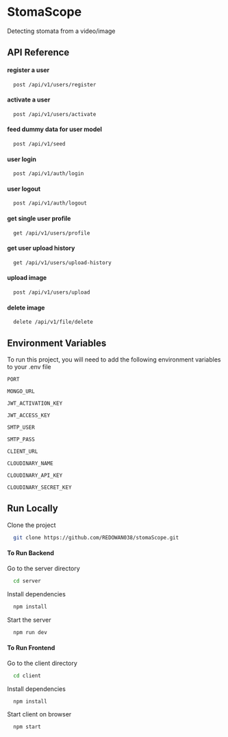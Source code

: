 
# StomaScope

Detecting stomata from a video/image

## API Reference

#### register a user

```http
  post /api/v1/users/register
```

#### activate a user

```http
  post /api/v1/users/activate
```

#### feed dummy data for user model

```http
  post /api/v1/seed
```

#### user login

```http
  post /api/v1/auth/login
```

#### user logout

```http
  post /api/v1/auth/logout
```

#### get single user profile

```http
  get /api/v1/users/profile
```

#### get user upload history

```http
  get /api/v1/users/upload-history
```


#### upload image

```http
  post /api/v1/users/upload
```


#### delete image

```http
  delete /api/v1/file/delete
```

## Environment Variables

To run this project, you will need to add the following environment variables to your .env file

`PORT`

`MONGO_URL`

`JWT_ACTIVATION_KEY`

`JWT_ACCESS_KEY`

`SMTP_USER`

`SMTP_PASS`

`CLIENT_URL`

`CLOUDINARY_NAME`

`CLOUDINARY_API_KEY`

`CLOUDINARY_SECRET_KEY`



## Run Locally

Clone the project

```bash
  git clone https://github.com/REDOWAN038/stomaScope.git
```

#### To Run Backend
Go to the server directory

```bash
  cd server
```

Install dependencies

```bash
  npm install
```

Start the server

```bash
  npm run dev
```

#### To Run Frontend
Go to the client directory

```bash
  cd client
```

Install dependencies

```bash
  npm install
```

Start client on browser

```bash
  npm start
```

